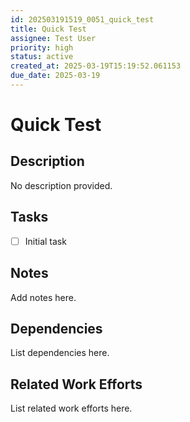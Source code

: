 ```yaml
---
id: 202503191519_0051_quick_test
title: Quick Test
assignee: Test User
priority: high
status: active
created_at: 2025-03-19T15:19:52.061153
due_date: 2025-03-19
---
```


# Quick Test

## Description
No description provided.

## Tasks
- [ ] Initial task

## Notes
Add notes here.

## Dependencies
List dependencies here.

## Related Work Efforts
List related work efforts here.